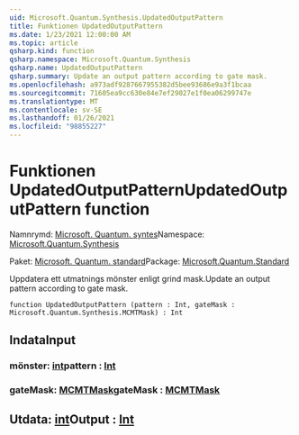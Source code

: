 ```yaml
---
uid: Microsoft.Quantum.Synthesis.UpdatedOutputPattern
title: Funktionen UpdatedOutputPattern
ms.date: 1/23/2021 12:00:00 AM
ms.topic: article
qsharp.kind: function
qsharp.namespace: Microsoft.Quantum.Synthesis
qsharp.name: UpdatedOutputPattern
qsharp.summary: Update an output pattern according to gate mask.
ms.openlocfilehash: a973adf9287667955382d5bee93686e9a3f1bcaa
ms.sourcegitcommit: 71605ea9cc630e84e7ef29027e1f0ea06299747e
ms.translationtype: MT
ms.contentlocale: sv-SE
ms.lasthandoff: 01/26/2021
ms.locfileid: "98855227"
---
```

# <a name="updatedoutputpattern-function"></a><span data-ttu-id="29fd9-102">Funktionen UpdatedOutputPattern</span><span class="sxs-lookup"><span data-stu-id="29fd9-102">UpdatedOutputPattern function</span></span>

<span data-ttu-id="29fd9-103">Namnrymd: [Microsoft. Quantum. syntes](xref:Microsoft.Quantum.Synthesis)</span><span class="sxs-lookup"><span data-stu-id="29fd9-103">Namespace: [Microsoft.Quantum.Synthesis](xref:Microsoft.Quantum.Synthesis)</span></span>

<span data-ttu-id="29fd9-104">Paket: [Microsoft. Quantum. standard](https://nuget.org/packages/Microsoft.Quantum.Standard)</span><span class="sxs-lookup"><span data-stu-id="29fd9-104">Package: [Microsoft.Quantum.Standard](https://nuget.org/packages/Microsoft.Quantum.Standard)</span></span>


<span data-ttu-id="29fd9-105">Uppdatera ett utmatnings mönster enligt grind mask.</span><span class="sxs-lookup"><span data-stu-id="29fd9-105">Update an output pattern according to gate mask.</span></span>

```qsharp
function UpdatedOutputPattern (pattern : Int, gateMask : Microsoft.Quantum.Synthesis.MCMTMask) : Int
```


## <a name="input"></a><span data-ttu-id="29fd9-106">Indata</span><span class="sxs-lookup"><span data-stu-id="29fd9-106">Input</span></span>

### <a name="pattern--int"></a><span data-ttu-id="29fd9-107">mönster: [int](xref:microsoft.quantum.lang-ref.int)</span><span class="sxs-lookup"><span data-stu-id="29fd9-107">pattern : [Int](xref:microsoft.quantum.lang-ref.int)</span></span>




### <a name="gatemask--mcmtmask"></a><span data-ttu-id="29fd9-108">gateMask: [MCMTMask](xref:Microsoft.Quantum.Synthesis.MCMTMask)</span><span class="sxs-lookup"><span data-stu-id="29fd9-108">gateMask : [MCMTMask](xref:Microsoft.Quantum.Synthesis.MCMTMask)</span></span>





## <a name="output--int"></a><span data-ttu-id="29fd9-109">Utdata: [int](xref:microsoft.quantum.lang-ref.int)</span><span class="sxs-lookup"><span data-stu-id="29fd9-109">Output : [Int](xref:microsoft.quantum.lang-ref.int)</span></span>

